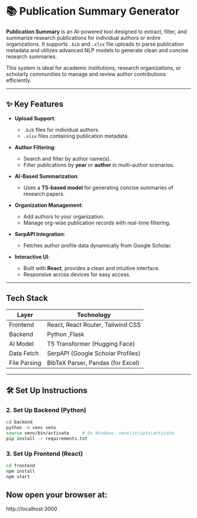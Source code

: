 # 📚 Publication Summary Generator

**Publication Summary** is an AI-powered tool designed to extract, filter, and summarize research publications for individual authors or entire organizations. It supports `.bib` and `.xlsx` file uploads to parse publication metadata and utilizes advanced NLP models to generate clean and concise research summaries. 

This system is ideal for academic institutions, research organizations, or scholarly communities to manage and review author contributions efficiently.

---

## ✨ Key Features

- **Upload Support**: 
  - `.bib` files for individual authors.
  - `.xlsx` files containing publication metadata.
  
- **Author Filtering**: 
  - Search and filter by author name(s).
  - Filter publications by **year** or **author** in multi-author scenarios.

- **AI-Based Summarization**:
  - Uses a **T5-based model** for generating concise summaries of research papers.

- **Organization Management**:
  - Add authors to your organization.
  - Manage org-wise publication records with real-time filtering.

- **SerpAPI Integration**:
  - Fetches author profile data dynamically from Google Scholar.

- **Interactive UI**:
  - Built with **React**, provides a clean and intuitive interface.
  - Responsive across devices for easy access.

---

## Tech Stack

| Layer       | Technology                         |
|-------------|-------------------------------------|
| Frontend    | React, React Router, Tailwind CSS   |
| Backend     | Python ,Flask           |
| AI Model    | T5 Transformer (Hugging Face)       |
| Data Fetch  | SerpAPI (Google Scholar Profiles)   |
| File Parsing| BibTeX Parser, Pandas (for Excel)   |

---

## 🛠️ Set Up Instructions

### 2. Set Up Backend (Python)

```bash
cd backend
python -m venv venv
source venv/bin/activate     # On Windows: venv\Scripts\activate
pip install -r requirements.txt
```
### 3. Set Up Frontend (React)
```bash
cd frontend
npm install
npm start
```
## Now open your browser at:
http://localhost:3000
